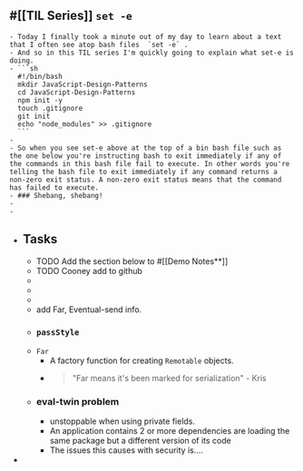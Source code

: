## #[[TIL Series]] `set -e`
	- Today I finally took a minute out of my day to learn about a text that I often see atop bash files  `set -e` .
	- And so in this TIL series I'm quickly going to explain what set-e is doing.
	- ```sh
	  #!/bin/bash
	  mkdir JavaScript-Design-Patterns
	  cd JavaScript-Design-Patterns
	  npm init -y
	  touch .gitignore
	  git init 
	  echo "node_modules" >> .gitignore
	  ```
	-
	- So when you see set-e above at the top of a bin bash file such as the one below you're instructing bash to exit immediately if any of the commands in this bash file fail to execute. In other words you're telling the bash file to exit immediately if any command returns a non-zero exit status. A non-zero exit status means that the command has failed to execute.
	- ### Shebang, shebang!
	-
	-
- ## Tasks
	- TODO Add the section below to #[[Demo Notes**]]
	- TODO Cooney add to github
	-
	-
	-
	- add Far, Eventual-send info.
	- ### `passStyle`
	- `Far`
		- A factory function for creating `Remotable` objects.
		- > "Far means it's been marked for serialization" - Kris
	- ### eval-twin problem
		- unstoppable when using private fields.
		- An application contains 2 or more dependencies are loading the same package but a different version of its code
		- The issues this causes with security is....
-